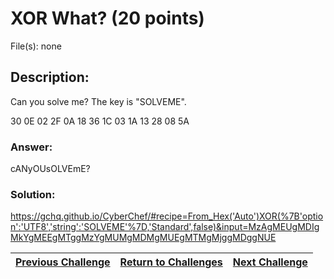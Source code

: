 # XOR What? (20 points)

File(s): none

## Description:

Can you solve me? The key is "SOLVEME".

30 0E 02 2F 0A 18 36 1C 03 1A 13 28 08 5A

### Answer:

cANyOUsOLVEmE?

### Solution:

https://gchq.github.io/CyberChef/#recipe=From_Hex('Auto')XOR(%7B'option':'UTF8','string':'SOLVEME'%7D,'Standard',false)&input=MzAgMEUgMDIgMkYgMEEgMTggMzYgMUMgMDMgMUEgMTMgMjggMDggNUE

| [Previous Challenge](/Challenges/Operate-And-Maintain/6) | [Return to Challenges](/Challenges/../../../#modules) | [Next Challenge](/Challenges/Operate-And-Maintain/8) |
| :------- | :-----: | ------: |